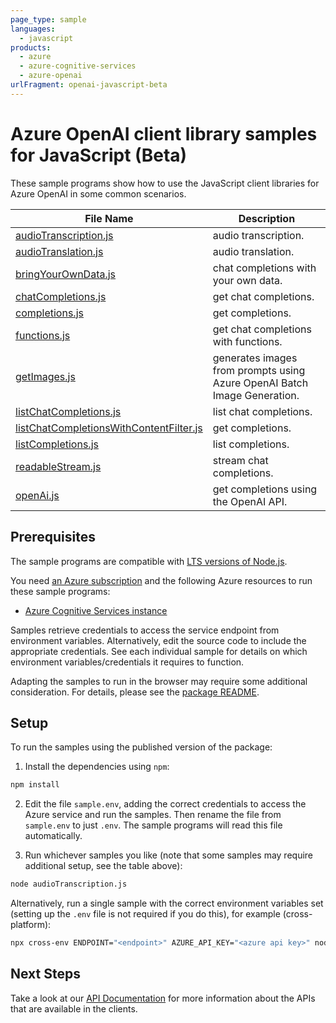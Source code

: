 ```yaml
---
page_type: sample
languages:
  - javascript
products:
  - azure
  - azure-cognitive-services
  - azure-openai
urlFragment: openai-javascript-beta
---
```


# Azure OpenAI client library samples for JavaScript (Beta)

These sample programs show how to use the JavaScript client libraries for Azure OpenAI in some common scenarios.

| **File Name**                                                                   | **Description**                                                          |
| ------------------------------------------------------------------------------- | ------------------------------------------------------------------------ |
| [audioTranscription.js][audiotranscription]                                     | audio transcription.                                                     |
| [audioTranslation.js][audiotranslation]                                         | audio translation.                                                       |
| [bringYourOwnData.js][bringyourowndata]                                         | chat completions with your own data.                                     |
| [chatCompletions.js][chatcompletions]                                           | get chat completions.                                                    |
| [completions.js][completions]                                                   | get completions.                                                         |
| [functions.js][functions]                                                       | get chat completions with functions.                                     |
| [getImages.js][getimages]                                                       | generates images from prompts using Azure OpenAI Batch Image Generation. |
| [listChatCompletions.js][listchatcompletions]                                   | list chat completions.                                                   |
| [listChatCompletionsWithContentFilter.js][listchatcompletionswithcontentfilter] | get completions.                                                         |
| [listCompletions.js][listcompletions]                                           | list completions.                                                        |
| [readableStream.js][readablestream]                                             | stream chat completions.                                                 |
| [openAi.js][openai]                                                             | get completions using the OpenAI API.                                    |

## Prerequisites

The sample programs are compatible with [LTS versions of Node.js](https://github.com/nodejs/release#release-schedule).

You need [an Azure subscription][freesub] and the following Azure resources to run these sample programs:

- [Azure Cognitive Services instance][createinstance_azurecognitiveservicesinstance]

Samples retrieve credentials to access the service endpoint from environment variables. Alternatively, edit the source code to include the appropriate credentials. See each individual sample for details on which environment variables/credentials it requires to function.

Adapting the samples to run in the browser may require some additional consideration. For details, please see the [package README][package].

## Setup

To run the samples using the published version of the package:

1. Install the dependencies using `npm`:

```bash
npm install
```

2. Edit the file `sample.env`, adding the correct credentials to access the Azure service and run the samples. Then rename the file from `sample.env` to just `.env`. The sample programs will read this file automatically.

3. Run whichever samples you like (note that some samples may require additional setup, see the table above):

```bash
node audioTranscription.js
```

Alternatively, run a single sample with the correct environment variables set (setting up the `.env` file is not required if you do this), for example (cross-platform):

```bash
npx cross-env ENDPOINT="<endpoint>" AZURE_API_KEY="<azure api key>" node audioTranscription.js
```

## Next Steps

Take a look at our [API Documentation][apiref] for more information about the APIs that are available in the clients.

[audiotranscription]: https://github.com/Azure/azure-sdk-for-js/blob/main/sdk/openai/openai/samples/v1-beta/javascript/audioTranscription.js
[audiotranslation]: https://github.com/Azure/azure-sdk-for-js/blob/main/sdk/openai/openai/samples/v1-beta/javascript/audioTranslation.js
[bringyourowndata]: https://github.com/Azure/azure-sdk-for-js/blob/main/sdk/openai/openai/samples/v1-beta/javascript/bringYourOwnData.js
[chatcompletions]: https://github.com/Azure/azure-sdk-for-js/blob/main/sdk/openai/openai/samples/v1-beta/javascript/chatCompletions.js
[completions]: https://github.com/Azure/azure-sdk-for-js/blob/main/sdk/openai/openai/samples/v1-beta/javascript/completions.js
[functions]: https://github.com/Azure/azure-sdk-for-js/blob/main/sdk/openai/openai/samples/v1-beta/javascript/functions.js
[getimages]: https://github.com/Azure/azure-sdk-for-js/blob/main/sdk/openai/openai/samples/v1-beta/javascript/getImages.js
[listchatcompletions]: https://github.com/Azure/azure-sdk-for-js/blob/main/sdk/openai/openai/samples/v1-beta/javascript/listChatCompletions.js
[listchatcompletionswithcontentfilter]: https://github.com/Azure/azure-sdk-for-js/blob/main/sdk/openai/openai/samples/v1-beta/javascript/listChatCompletionsWithContentFilter.js
[listcompletions]: https://github.com/Azure/azure-sdk-for-js/blob/main/sdk/openai/openai/samples/v1-beta/javascript/listCompletions.js
[readablestream]: https://github.com/Azure/azure-sdk-for-js/blob/main/sdk/openai/openai/samples/v1-beta/javascript/readableStream.js
[openai]: https://github.com/Azure/azure-sdk-for-js/blob/main/sdk/openai/openai/samples/v1-beta/javascript/openAi.js
[apiref]: https://docs.microsoft.com/javascript/api/@azure/openai
[freesub]: https://azure.microsoft.com/free/
[createinstance_azurecognitiveservicesinstance]: https://learn.microsoft.com/azure/cognitive-services/openai/how-to/create-resource
[package]: https://github.com/Azure/azure-sdk-for-js/tree/main/sdk/openai/openai/README.md
